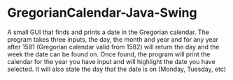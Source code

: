 # GregorianCalendar-Java-Swing
A small GUI that finds and prints a date in the Gregorian calendar.
The program takes three inputs, the day, the month and year and for any year after 1581 (Gregorian calendar valid from 1582) will return the day and the week the date can be found on.
Once found, the program will print the calendar for the year you have input and will highlight the date you have selected. It
will also state the day that the date is on (Monday, Tuesday, etc)
